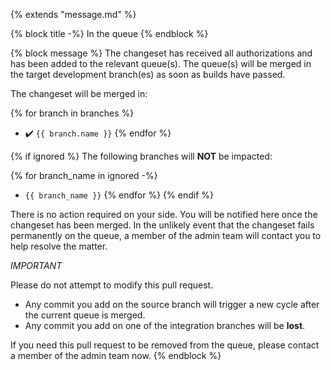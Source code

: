 {% extends "message.md" %}

{% block title -%}
In the queue
{% endblock %}

{% block message %}
The changeset has received all authorizations and has been added to the
relevant queue(s). The queue(s) will be merged in the target development
branch(es) as soon as builds have passed.

The changeset will be merged in:

{% for branch in branches %}
* :heavy_check_mark: `{{ branch.name }}`
{% endfor %}

{% if ignored %}
The following branches will **NOT** be impacted:

{% for branch_name in ignored -%}
* `{{ branch_name }}`
{% endfor %}
{% endif %}

There is no action required on your side. You will be notified here once
the changeset has been merged. In the unlikely event that the changeset
fails permanently on the queue, a member of the admin team will
contact you to help resolve the matter.

*IMPORTANT*

Please do not attempt to modify this pull request.

* Any commit you add on the source branch will trigger a new cycle after the
  current queue is merged.
* Any commit you add on one of the integration branches will be **lost**.

If you need this pull request to be removed from the queue, please contact a
member of the admin team now.
{% endblock %}
